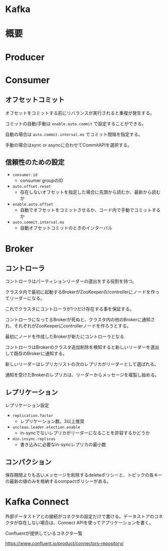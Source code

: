 Kafka
===

# 概要

# Producer

# Consumer

## オフセットコミット

オフセットをコミットする前にリバランスが実行されると重複が発生する。

コミットの自動/手動は `enable.auto.commit` で設定することができる。

自動の場合は `auto.commit.interval.ms` でコミット間隔を指定する。

手動の場合はsync or asyncに合わせてCommitAPIを選択する。

## 信頼性のための設定

* `consumer.id`
  * consumer groupのID
* `auto.offset.reset`
  * 存在しないオフセットを指定した場合に先頭から読むか、最新から読むか
* `enable.auto.offset`
  * 自動でオフセットをコミットさせるか、コード内で手動でコミットするか
* `auto.commit.interval.ms`
  * 自動オフセットコミットのときのインターバル

# Broker

## コントローラ

コントローラはパーティションリーダーの選出をする役割を持つ。

クラスタ内で最初に起動するBrokerがZooKeeperの/controllerにノードを作ってリーダーになる。

これでクラスタにコントローラが1つだけ存在する事を保証する。

コントローラになってるBrokerが死ぬと、クラスタ内の他のBrokerに通知され、それぞれがZooKeeperにcontrollerノードを作ろうとする。

最初にノードを作成したBrokerが新たにコントローラとなる.

コントローラはBrokerのクラスタ追加削除を検知すると新しいリーダーを選出して既存のBrokerに通知する。

新しいリーダーはレプリカリストの次のレプリカがリーダーとして選ばれる。

通知を受けたBrokerのレプリカは、リーダーからメッセージを複製し始める。

## レプリケーション

レプリケーション設定

* `replication.factor`
  * レプリケーション数。3以上推奨
* `unclean.leader.election.enable`
  * in-syncでないレプリカがリーダーになることを許容するかどうか
* `min.insync.replicas`
  * 書き込みに必要なin-syncレプリカの最小数
  
## コンパクション

保存期間よりも古いメッセージを削除するdeleteポリシーと、トピックの各キーの最新の値のみを格納するcompactポリシーがある。

# Kafka Connect

外部データストアとの接続がコネクタの設定だけで書ける。データストアのコネクタが存在しない場合は、Connect APIを使ってアプリケーションを書く。

Confluentが提供しているコネクタ一覧

https://www.confluent.io/product/connectors-repository/
